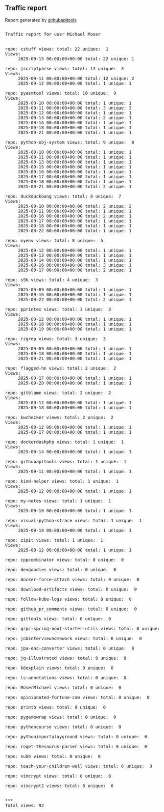 <h2> Traffic report </h2>

Report generated by <a href="https://github.com/MoserMichael/githubapitools">githubapitools</a>

<pre>

Traffic report for user Michael Moser


repo: cstuff views: total: 22 unique:  1
Views:
	 2025-09-15 00:00:00+00:00 total: 22 unique: 1

repo: jscriptparse views: total: 13 unique:  3
Views:
	 2025-09-11 00:00:00+00:00 total: 12 unique: 2
	 2025-09-12 00:00:00+00:00 total: 1 unique: 1

repo: pyasmtool views: total: 10 unique:  9
Views:
	 2025-09-10 00:00:00+00:00 total: 1 unique: 1
	 2025-09-11 00:00:00+00:00 total: 3 unique: 3
	 2025-09-12 00:00:00+00:00 total: 1 unique: 1
	 2025-09-13 00:00:00+00:00 total: 2 unique: 1
	 2025-09-16 00:00:00+00:00 total: 1 unique: 1
	 2025-09-18 00:00:00+00:00 total: 1 unique: 1
	 2025-09-21 00:00:00+00:00 total: 1 unique: 1

repo: python-obj-system views: total: 9 unique:  8
Views:
	 2025-09-10 00:00:00+00:00 total: 1 unique: 1
	 2025-09-11 00:00:00+00:00 total: 1 unique: 1
	 2025-09-13 00:00:00+00:00 total: 1 unique: 1
	 2025-09-15 00:00:00+00:00 total: 1 unique: 1
	 2025-09-16 00:00:00+00:00 total: 1 unique: 1
	 2025-09-17 00:00:00+00:00 total: 1 unique: 1
	 2025-09-18 00:00:00+00:00 total: 1 unique: 1
	 2025-09-21 00:00:00+00:00 total: 2 unique: 1

repo: duckduckbang views: total: 8 unique:  7
Views:
	 2025-09-10 00:00:00+00:00 total: 2 unique: 2
	 2025-09-11 00:00:00+00:00 total: 1 unique: 1
	 2025-09-16 00:00:00+00:00 total: 2 unique: 1
	 2025-09-17 00:00:00+00:00 total: 1 unique: 1
	 2025-09-18 00:00:00+00:00 total: 1 unique: 1
	 2025-09-22 00:00:00+00:00 total: 1 unique: 1

repo: myenv views: total: 8 unique:  5
Views:
	 2025-09-12 00:00:00+00:00 total: 1 unique: 1
	 2025-09-13 00:00:00+00:00 total: 1 unique: 1
	 2025-09-14 00:00:00+00:00 total: 1 unique: 1
	 2025-09-16 00:00:00+00:00 total: 3 unique: 1
	 2025-09-17 00:00:00+00:00 total: 2 unique: 1

repo: s9k views: total: 4 unique:  3
Views:
	 2025-09-09 00:00:00+00:00 total: 1 unique: 1
	 2025-09-16 00:00:00+00:00 total: 1 unique: 1
	 2025-09-22 00:00:00+00:00 total: 2 unique: 1

repo: pprintex views: total: 3 unique:  3
Views:
	 2025-09-12 00:00:00+00:00 total: 1 unique: 1
	 2025-09-16 00:00:00+00:00 total: 1 unique: 1
	 2025-09-19 00:00:00+00:00 total: 1 unique: 1

repo: rzgrep views: total: 3 unique:  3
Views:
	 2025-09-09 00:00:00+00:00 total: 1 unique: 1
	 2025-09-18 00:00:00+00:00 total: 1 unique: 1
	 2025-09-21 00:00:00+00:00 total: 1 unique: 1

repo: flagged-hn views: total: 2 unique:  2
Views:
	 2025-09-17 00:00:00+00:00 total: 1 unique: 1
	 2025-09-20 00:00:00+00:00 total: 1 unique: 1

repo: gitblame views: total: 2 unique:  2
Views:
	 2025-09-12 00:00:00+00:00 total: 1 unique: 1
	 2025-09-18 00:00:00+00:00 total: 1 unique: 1

repo: kwchecker views: total: 2 unique:  2
Views:
	 2025-09-12 00:00:00+00:00 total: 1 unique: 1
	 2025-09-17 00:00:00+00:00 total: 1 unique: 1

repo: dockerdashphp views: total: 1 unique:  1
Views:
	 2025-09-14 00:00:00+00:00 total: 1 unique: 1

repo: githubapitools views: total: 1 unique:  1
Views:
	 2025-09-11 00:00:00+00:00 total: 1 unique: 1

repo: kind-helper views: total: 1 unique:  1
Views:
	 2025-09-12 00:00:00+00:00 total: 1 unique: 1

repo: my-notes views: total: 1 unique:  1
Views:
	 2025-09-10 00:00:00+00:00 total: 1 unique: 1

repo: visual-python-strace views: total: 1 unique:  1
Views:
	 2025-09-18 00:00:00+00:00 total: 1 unique: 1

repo: zipit views: total: 1 unique:  1
Views:
	 2025-09-12 00:00:00+00:00 total: 1 unique: 1

repo: cppcombinator views: total: 0 unique:  0

repo: devgoodies views: total: 0 unique:  0

repo: docker-force-attach views: total: 0 unique:  0

repo: download-artifacts views: total: 0 unique:  0

repo: follow-kube-logs views: total: 0 unique:  0

repo: github_pr_comments views: total: 0 unique:  0

repo: gittools views: total: 0 unique:  0

repo: grpc-spring-boot-starter-utils views: total: 0 unique:  0

repo: jobinterviewhomework views: total: 0 unique:  0

repo: jpa-enc-converter views: total: 0 unique:  0

repo: jq-illustrated views: total: 0 unique:  0

repo: k8explain views: total: 0 unique:  0

repo: ls-annotations views: total: 0 unique:  0

repo: MoserMichael views: total: 0 unique:  0

repo: opinionated-fortune-cow views: total: 0 unique:  0

repo: printb views: total: 0 unique:  0

repo: pygamewrap views: total: 0 unique:  0

repo: pythoncourse views: total: 0 unique:  0

repo: pythonimportplayground views: total: 0 unique:  0

repo: roget-thesaurus-parser views: total: 0 unique:  0

repo: subb views: total: 0 unique:  0

repo: teach-your-children-well views: total: 0 unique:  0

repo: vimcrypt views: total: 0 unique:  0

repo: vimcrypt2 views: total: 0 unique:  0


***
Total views: 92
